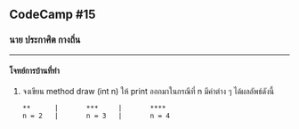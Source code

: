 ## CodeCamp #15

### นาย ประกาศิต กางถิ่น

---

#### โจทย์การบ้านที่ทำ

1.  จงเขียน method draw (int n) ให้ print ออกมาในกรณีที่ n มีค่าต่าง ๆ ได้ผลลัพธ์ดังนี้

        **      |       ***     |       ****
        n = 2   |       n = 3   |       n = 4
